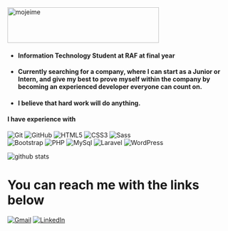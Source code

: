  <img src="https://img.shields.io/badge/Hi%20there%20I'm-Filip%20Zivanovic-yellowgreen" alt="mojeime" width="340px" height="80px">

- #### Information Technology Student at RAF at final year
- #### Currently searching for a company, where I can start as a Junior or Intern, and give my best to prove myself within the company by becoming an experienced developer everyone can count on.
- #### I believe that hard work will do anything.


#### I have experience with

![Git](https://img.shields.io/badge/-Git-222222?style=for-the-badge&logo=git&logoColor=black&color=99c2ff)
![GitHub](https://img.shields.io/badge/-GitHub-222222?style=for-the-badge&logo=github&logoColor=black&color=99c2ff)
![HTML5](https://img.shields.io/badge/-HTML5-222222?style=for-the-badge&logo=HTML5&logoColor=black&color=99c2ff)
![CSS3](https://img.shields.io/badge/-CSS3-222222?style=for-the-badge&logo=CSS3&logoColor=black&color=99c2ff)
![Sass](https://img.shields.io/badge/-Sass-222222?style=for-the-badge&logo=Sass&logoColor=black&color=99c2ff) <br>
![Bootstrap](https://img.shields.io/badge/-Bootstrap-222222?style=for-the-badge&logo=Bootstrap&logoColor=black&color=99c2ff)
![PHP](https://img.shields.io/badge/-PHP-222222?style=for-the-badge&logo=PHP&logoColor=black&color=99c2ff)
![MySql](https://img.shields.io/badge/-MySql-222222?style=for-the-badge&logo=MySql&logoColor=black&color=99c2ff)
![Laravel](https://img.shields.io/badge/-Laravel-222222?style=for-the-badge&logo=Laravel&logoColor=black&color=99c2ff)
![WordPress](https://img.shields.io/badge/-WordPress-222222?style=for-the-badge&logo=WordPress&logoColor=black&color=99c2ff)

![github stats](https://github-readme-stats.vercel.app/api?username=Filip-Zivanovic&show_icons=true)


# You can reach me with the links below
[![Gmail](https://img.shields.io/badge/-GMAIL-D14836?style=for-the-badge&logo=gmail&logoColor=white)](mailto:infofilip.zivanovic1999@gmail.com)
[![LinkedIn](https://img.shields.io/badge/-LINKEDIN-0077B5?style=for-the-badge&logo=linkedin&logoColor=white)](https://www.linkedin.com/in/infofilipzivanovic/)





